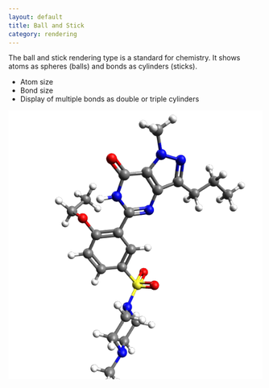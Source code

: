 ```yaml
---
layout: default
title: Ball and Stick
category: rendering
---
```




The ball and stick rendering type is a standard for chemistry. It shows atoms as spheres (balls) and bonds as cylinders (sticks).



-   Atom size
-   Bond size
-   Display of multiple bonds as double or triple cylinders



![](BallsAndSticks.png "BallsAndSticks.png")



